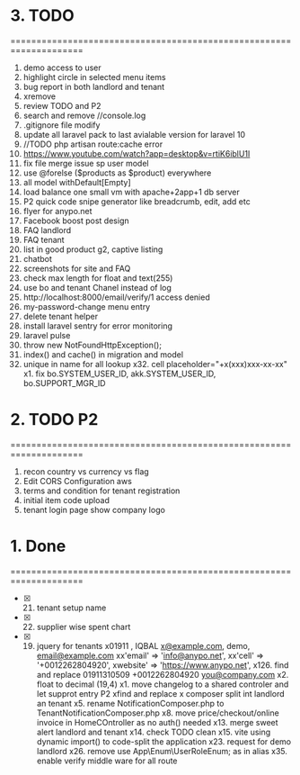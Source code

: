 
# 3. TODO
====================================================================
1.	demo access to user
1. highlight circle in selected menu items
2.	bug report in both landlord and tenant
3.	xremove <i class="bi bi-cart-check"></i>
4.	review TODO and P2
5.	search and remove //console.log
6.	.gitignore file modify
7.	update all laravel pack to last avialable version for laravel 10
8.	//TODO php artisan route:cache error
9.	https://www.youtube.com/watch?app=desktop&v=rtiK6iblU1I
10.	fix file merge issue sp user model
11.	use @forelse ($products as $product) everywhere
12.	all model withDefault[Empty]
13.	load balance one small vm with apache+2app+1 db server
14.	P2 quick code snipe generator like breadcrumb, edit, add etc
15.	flyer for anypo.net
16.	Facebook boost post design
17.	FAQ landlord
18.	FAQ tenant
19.	list in good product g2, captive listing
20.	chatbot
21.	screenshots for site and FAQ
22.	check max length  for float and text(255)
23.	use bo and tenant Chanel instead of log
24.	http://localhost:8000/email/verify/1 access denied
25.	my-password-change menu entry
26.	delete tenant helper
27.	install laravel sentry for error monitoring
28.	laravel pulse
29.	throw new NotFoundHttpException();
30.	index() and cache() in migration and model
31.	unique in name for all lookup
x32. cell placeholder="+x(xxx)xxx-xx-xx"
x1.	fix bo.SYSTEM_USER_ID, akk.SYSTEM_USER_ID, bo.SUPPORT_MGR_ID

# 2. TODO P2
====================================================================
1. recon country vs currency vs flag
2. Edit CORS Configuration aws
3. terms and condition for tenant registration
4. initial item code upload
5. tenant login page show company logo


# 1. Done
====================================================================
- [x] 21. tenant setup name
- [x] 22. supplier wise spent chart
- [x] 19. jquery for tenants
x01911 , IQBAL
x@example.com, demo,  email@example.com
xx'email'				=> 'info@anypo.net',
xx'cell'				=> '+0012262804920',
xwebsite'			=> 'https://www.anypo.net',
x126. find and replace 01911310509 +0012262804920 you@company.com
x2.	float to decimal (19,4)
x1. move changelog to a shared controler and let supprot entry P2
xfind and replace <table id="datatables-orders" class="table w-100">
x composer split int landlord an tenant
x5.	rename NotificationComposer.php to TenantNotificationComposer.php
x8.	move price/checkout/online invoice in HomeCOntroller as no auth() needed
x13.	merge sweet alert landlord and tenant
x14.	check TODO clean
x15.	vite using dynamic import() to code-split the application
x23.	request for demo landlord
x26.	remove use App\Enum\UserRoleEnum; as in alias
x35.	enable verify middle ware for all route

